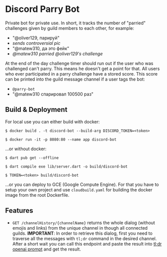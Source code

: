 # Discord Parry Bot

Private bot for private use. In short, it tracks the number of "parried" challenges given by guild members to each other,
for example: 
- "@oliver129, парируй"
- *sends controversial pic*
- "@matew310, да это фейк"
- *@matew310 parried @oliver129's challenge*

At the end of the day challenge timer should run out if the user who was challenged can't parry. This means he doesn't get
a point for that. All users who ever participated in a parry challenge have a stored score. This score can be printed into
the guild message channel if a user tags the bot:
- `@parry-bot`
- "@matew310 спарировал 100500 раз"

## Build & Deployment

For local use you can either build with docker: 
```shell
$ docker build . -t discord-bot --build-arg DISCORD_TOKEN=<token>

$ docker run -it -p 8080:80 --name app discord-bot
```

...or without docker:
```shell
$ dart pub get --offline

$ dart compile exe lib/server.dart -o build/discord-bot

$ TOKEN=<token> build/discord-bot
```

...or you can deploy to GCE (Google Compute Engine). For that you have to setup your own project and use `cloudbuild.yaml`
for building the docker image from the root Dockerfile.

## Features

- `GET /channelHistory/{channelName}` returns the whole dialog (without emojis and links) from the unique channel in though all connected guilds.
**IMPORTANT**: In order to retrieve this dialog, first you need to traverse all the messages with `tl;dr` command in the desired channel. After a
short wait you can call this endpoint and paste the result into [tl;dr openai prompt](https://beta.openai.com/playground/p/default-tldr-summary?model=text-davinci-003)
and get the result.
